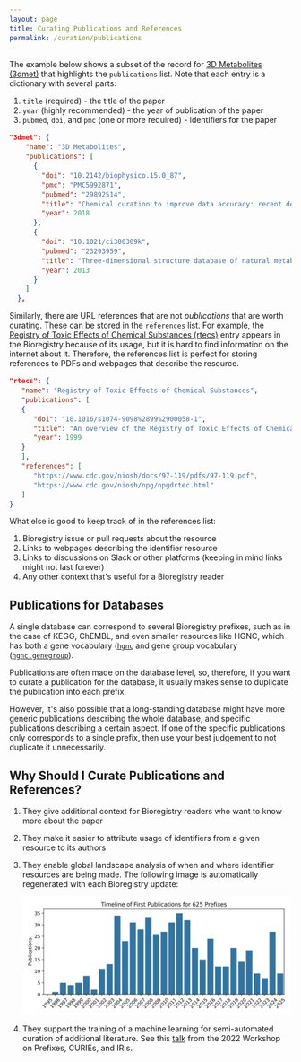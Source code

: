 ```yaml
---
layout: page
title: Curating Publications and References
permalink: /curation/publications
---
```


The example below shows a subset of the record for
[3D Metabolites (3dmet)](https://bioregistry.io/3dmet) that highlights the
`publications` list. Note that each entry is a dictionary with several parts:

1. `title` (required) - the title of the paper
2. `year` (highly recommended) - the year of publication of the paper
3. `pubmed`, `doi`, and `pmc` (one or more required) - identifiers for the paper

```json
"3dmet": {
    "name": "3D Metabolites",
    "publications": [
      {
        "doi": "10.2142/biophysico.15.0_87",
        "pmc": "PMC5992871",
        "pubmed": "29892514",
        "title": "Chemical curation to improve data accuracy: recent development of the 3DMET database",
        "year": 2018
      },
      {
        "doi": "10.1021/ci300309k",
        "pubmed": "23293959",
        "title": "Three-dimensional structure database of natural metabolites (3DMET): a novel database of curated 3D structures",
        "year": 2013
      }
    ]
  },
```

Similarly, there are URL references that are not _publications_ that are worth
curating. These can be stored in the `references` list. For example, the
[Registry of Toxic Effects of Chemical Substances (rtecs)](https://bioregistry.io/rtecs)
entry appears in the Bioregistry because of its usage, but it is hard to find
information on the internet about it. Therefore, the references list is perfect
for storing references to PDFs and webpages that describe the resource.

```json
"rtecs": {
   "name": "Registry of Toxic Effects of Chemical Substances",
   "publications": [
   {
      "doi": "10.1016/s1074-9098%2899%2900058-1",
      "title": "An overview of the Registry of Toxic Effects of Chemical Substances (RTECS): Critical information on chemical hazards",
      "year": 1999
   }
   ],
   "references": [
      "https://www.cdc.gov/niosh/docs/97-119/pdfs/97-119.pdf",
      "https://www.cdc.gov/niosh/npg/npgdrtec.html"
   ]
}
```

What else is good to keep track of in the references list:

1. Bioregistry issue or pull requests about the resource
2. Links to webpages describing the identifier resource
3. Links to discussions on Slack or other platforms (keeping in mind links might
   not last forever)
4. Any other context that's useful for a Bioregistry reader

## Publications for Databases

A single database can correspond to several Bioregistry prefixes, such as in the
case of KEGG, ChEMBL, and even smaller resources like HGNC, which has both a
gene vocabulary ([`hgnc`](https://bioregistry.io/hgnc]) and gene group
vocabulary ([`hgnc.genegroup`](https://bioregistry.io/hgnc.genegroup)).

Publications are often made on the database level, so, therefore, if you want to
curate a publication for the database, it usually makes sense to duplicate the
publication into each prefix.

However, it's also possible that a long-standing database might have more
generic publications describing the whole database, and specific publications
describing a certain aspect. If one of the specific publications only
corresponds to a single prefix, then use your best judgement to not duplicate it
unnecessarily.

## Why Should I Curate Publications and References?

1. They give additional context for Bioregistry readers who want to know more
   about the paper
2. They make it easier to attribute usage of identifiers from a given resource
   to its authors
3. They enable global landscape analysis of when and where identifier resources
   are being made. The following image is automatically regenerated with each
   Bioregistry update:

   ![](https://raw.githubusercontent.com/biopragmatics/bioregistry/refs/heads/main/docs/img/bibliography_years.svg)

4. They support the training of a machine learning for semi-automated curation
   of additional literature. See this
   [talk](https://docs.google.com/presentation/d/1h2IajyGkUxUPHubEi8_WE6xW6TOuOihn5zsmi4kYrrc/edit?usp=sharing)
   from the 2022 Workshop on Prefixes, CURIEs, and IRIs.
